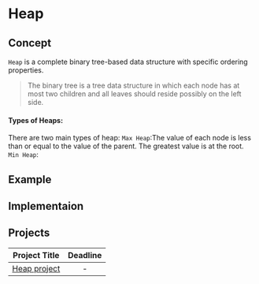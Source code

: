 # Heap

## Concept 
`Heap` is a complete binary tree-based data structure with specific ordering properties. 
> The binary tree is a tree data structure in which each node has at most two children and all leaves should reside possibly on the left side.


#### Types of Heaps:
There are two main types of heap:
`Max Heap`:The value of each node is less than or equal to the value of the parent. The greatest value is at the root.
`Min Heap`: 


## Example 

## Implementaion

## Projects

|Project Title | Deadline |
|:-----------:|:-------------:|
|[Heap project](https://github.com/SAFCSP-Team/heap-project) | - | 
